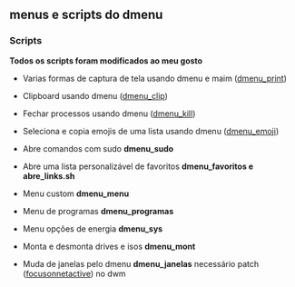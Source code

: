 ## menus e scripts do dmenu

### Scripts

**Todos os scripts foram modificados ao meu gosto**

- Varias formas de captura de tela usando dmenu e maim ([dmenu_print](https://github.com/LukeSmithxyz/voidrice/blob/master/.local/bin/maimpick))

- Clipboard usando dmenu ([dmenu_clip](https://github.com/cdown/clipmenu))

- Fechar processos usando dmenu ([dmenu_kill](https://github.com/MaryHal/dmenu-suite/blob/master/scripts/killmenu))

- Seleciona e copia emojis de uma lista usando dmenu ([dmenu_emoji](https://github.com/LukeSmithxyz/voidrice/blob/master/.local/bin/dmenuunicode))

- Abre comandos com sudo **dmenu_sudo**

- Abre uma lista personalizável de favoritos **dmenu_favoritos e abre_links.sh**

- Menu custom **dmenu_menu**

- Menu de programas **dmenu_programas**

- Menu opções de energia **dmenu_sys**

- Monta e desmonta drives e isos **dmenu_mont**

- Muda de janelas pelo dmenu **dmenu_janelas** necessário patch ([focusonnetactive](https://dwm.suckless.org/patches/focusonnetactive/)) no dwm

